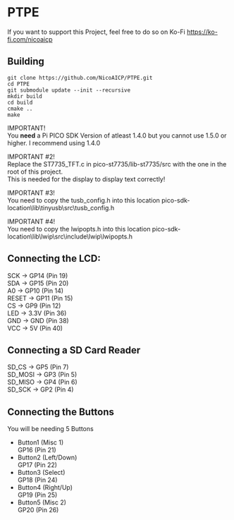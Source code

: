 # PTPE 

If you want to support this Project, feel free to do so on Ko-Fi https://ko-fi.com/nicoaicp

## Building

    git clone https://github.com/NicoAICP/PTPE.git
    cd PTPE
    git submodule update --init --recursive
    mkdir build
    cd build
    cmake ..
    make

IMPORTANT!  
You **need** a Pi PICO SDK Version of atleast 1.4.0 but you cannot use 1.5.0 or higher. I recommend using 1.4.0

IMPORTANT #2!  
Replace the ST7735_TFT.c in pico-st7735/lib-st7735/src with the one in the root of this project.  
This is needed for the display to display text correctly!

IMPORTANT #3!  
You need to copy the tusb_config.h into this location pico-sdk-location\lib\tinyusb\src\tusb_config.h

IMPORTANT #4!  
You need to copy the lwipopts.h into this location pico-sdk-location\lib\lwip\src\include\lwip\lwipopts.h  


## Connecting the LCD:
SCK -> GP14 (Pin 19)  
SDA -> GP15 (Pin 20)  
A0 -> GP10 (Pin 14)  
RESET -> GP11 (Pin 15)  
CS -> GP9 (Pin 12)  
LED -> 3.3V (Pin 36)  
GND -> GND (Pin 38)  
VCC -> 5V (Pin 40)

## Connecting a SD Card Reader
SD_CS -> GP5 (Pin 7)  
SD_MOSI -> GP3 (Pin 5)  
SD_MISO -> GP4 (Pin 6)  
SD_SCK -> GP2 (Pin 4)  
  
## Connecting the Buttons  
You will be needing 5 Buttons  
- Button1 (Misc 1)  
GP16 (Pin 21)  
- Button2 (Left/Down)  
GP17 (Pin 22)  
- Button3 (Select)  
GP18 (Pin 24)  
- Button4 (Right/Up)  
GP19 (Pin 25)  
- Button5 (Misc 2)  
GP20 (Pin 26)
